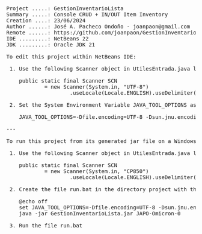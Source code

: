 <pre>

Project .....: GestionInventarioLista
Summary .....: Console CRUD + IN/OUT Item Inventory
Creation ....: 23/06/2024
Author ......: José A. Pacheco Ondoño - joanpaon@gmail.com
Remote ......: https://github.com/joanpaon/GestionInventarioLista.git
IDE .........: NetBeans 22
JDK .........: Oracle JDK 21

To edit this project within NetBeans IDE:

 1. Use the following Scanner object in UtilesEntrada.java library.
 
    public static final Scanner SCN
            = new Scanner(System.in, "UTF-8")
                    .useLocale(Locale.ENGLISH).useDelimiter("\\s+");
					
 2. Set the System Environment Variable JAVA_TOOL_OPTIONS as follow:
 
	JAVA_TOOL_OPTIONS=-Dfile.encoding=UTF-8 -Dsun.jnu.encoding=CP1252 -Dsun.stdout.encoding=UTF-8 -Dsun.stderr.encoding=UTF-8 -Dconsole.encoding=UTF-8

---

To run this project from its generated jar file on a Windows Terminal:

 1. Use the following Scanner object in UtilesEntrada.java library.
 
    public static final Scanner SCN
            = new Scanner(System.in, "CP850")
                    .useLocale(Locale.ENGLISH).useDelimiter("\\s+");
					
 2. Create the file run.bat in the directory project with this code inside:
 
	@echo off
	set JAVA_TOOL_OPTIONS=-Dfile.encoding=UTF-8 -Dsun.jnu.encoding=CP1252 -Dsun.stdout.encoding=CP850 -Dsun.stderr.encoding=CP850 -Dconsole.encoding=CP850
	java -jar GestionInventarioLista.jar JAPO-Omicron-0 
 
 3. Run the file run.bat
 
</pre>

